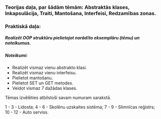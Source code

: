 ### Teorijas daļa, par šādām tēmām: Abstraktās klases, Inkapsulācija, Traiti, Mantošana, Interfeisi, Redzamības zonas. 
### Praktiskā daļa:

##### Realizēt OOP struktūru pielietojot norādīto eksemplāru (tēmu) un noteikumus.
##### Noteikumi:
- Realizēt vismaz vienu abstrakto klasi.
- Realizēt vismaz vienu interfeisu.
- Pielietot mantošanu.
- Pielietot SET un GET metodes.
- Veidot vismaz 7 dažādas klases.

Tēmas izvēlēties atbilstoši savam numuram sarakstā.

1 - 3 - Lidosta;
4 - 6 - Skolēnu uzskaites sistēma;
7 - 9 - Slimnīcas reģistrs;
10 - 12 - Auto serviss.
